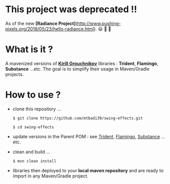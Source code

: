 # This project was deprecated !!
As of the new **[Radiance Project]**(http://www.pushing-pixels.org/2018/05/23/hello-radiance.html). :smiley: :clap: :rocket:
# What is it ?
A mavenized versions of **[Kirill Grouchnikov](https://github.com/kirill-grouchnikov)** libraries : **Trident**, **Flamingo**, **Substance** ...etc. The goal is to simplify their usage in Maven/Gradle projects.
# How to use ?
* clone this repository ...

  `$ git clone https://github.com/mtbadi39/swing-effects.git`
  
  `$ cd swing-effects`
    
* update versions in the Parent POM : see [Trident](https://github.com/kirill-grouchnikov/trident/releases), [Flamingo](https://github.com/kirill-grouchnikov/flamingo/releases), [Substance](https://github.com/kirill-grouchnikov/substance/releases) ... etc.
* clean and build ...

  `$ mvn clean install`
  
* libraries then deployed to your **local maven repository** and are ready to import in any Maven/Gradle project.

